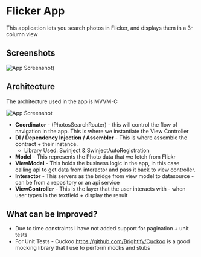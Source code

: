 
# Flicker App

This application lets you search photos in Flicker, and displays them in a 3-column view


## Screenshots

![App Screenshot](https://i.ibb.co/6yCb153/screenshot.jpg|width=100))


## Architecture

The architecture used in the app is MVVM-C

![App Screenshot](https://i.ibb.co/L08y6XP/architecture.jpg|width=100)

- **Coordinator** - (PhotosSearchRouter) - this will control the flow of navigation in the app. This is where we instantiate the View Controller
- **DI / Dependency Injection / Assembler** - This is where assemble the contract + their instance.
   * Library Used: Swinject & SwinjectAutoRegistration
- **Model** - This represents the Photo data that we fetch from Flickr
- **ViewModel** - This holds the business logic in the app, in this case calling api to get data from interactor and pass it back to view controller.
- **Interactor** - This servers as the bridge from view model to datasource - can be from a repository or an api service
- **ViewController** - This is the layer that the user interacts with - when user types in the textfield + display the result


## What can be improved?
- Due to time constraints I have not added support for pagination + unit tests
- For Unit Tests - Cuckoo https://github.com/Brightify/Cuckoo is a good mocking library that I use to perform mocks and stubs
